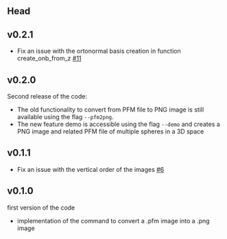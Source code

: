 ## Head

## v0.2.1
-   Fix an issue with the ortonormal basis creation in function create_onb_from_z [#11](https://github.com/TommiDL/LITracer/pull/11)

## v0.2.0

Second release of the code:

- The old functionality to convert from PFM file to PNG image is still available using the flag `--pfm2png`.
- The new feature demo is accessible using the flag `--demo` and creates a PNG image and related PFM file of multiple spheres in a 3D space
## v0.1.1

-   Fix an issue with the vertical order of the images [#6](https://github.com/TommiDL/LITracer/pull/6)

## v0.1.0
first version of the code
- implementation of the command to convert a .pfm image into a .png image
